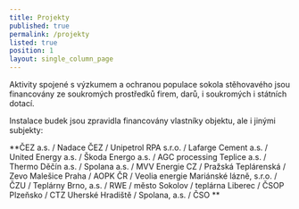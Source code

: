 ```yaml
---
title: Projekty
published: true
permalink: /projekty
listed: true
position: 1
layout: single_column_page
---
```

Aktivity spojené s výzkumem a ochranou populace sokola stěhovavého jsou financovány ze soukromých prostředků firem, darů, i soukromých i státních dotací.

Instalace budek jsou zpravidla financovány vlastníky objektu, ale i jinými subjekty: 

**ČEZ a.s. / Nadace ČEZ / Unipetrol RPA s.r.o. / Lafarge Cement a.s. / United Energy a.s. / Škoda Energo a.s. / AGC processing Teplice a.s. / Thermo Děčín a.s. / Spolana a.s. / MVV Energie CZ / Pražská Teplárenská / Zevo Malešice Praha / AOPK ČR / Veolia energie Mariánské lázně, s.r.o. / ČZU / Teplárny Brno, a.s. / RWE / město Sokolov / teplárna Liberec / ČSOP Plzeňsko / CTZ Uherské Hradiště / Spolana, a.s. / ČSO **
